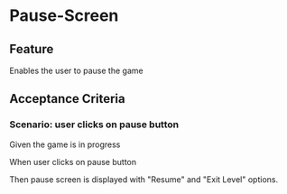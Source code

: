 # Pause-Screen

## Feature

Enables the user to pause the game

## Acceptance Criteria

### Scenario: user clicks on pause button

  Given the game is in progress

  When user clicks on pause button

  Then pause screen is displayed with "Resume" and "Exit Level" options.